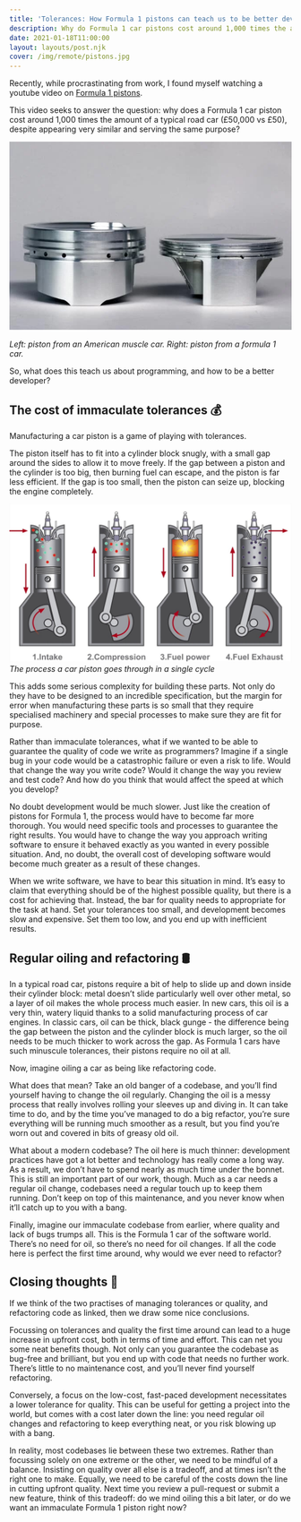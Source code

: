 ```yaml
---
title: 'Tolerances: How Formula 1 pistons can teach us to be better developers'
description: Why do Formula 1 car pistons cost around 1,000 times the amount of a typical road car piston and what can this teach us about programming?
date: 2021-01-18T11:00:00
layout: layouts/post.njk
cover: /img/remote/pistons.jpg
---
```


Recently, while procrastinating from work, I found myself watching a youtube video on [Formula 1 pistons](https://www.youtube.com/watch?v=lCEKJxHiEIM).

This video seeks to answer the question: why does a Formula 1 car piston cost around 1,000 times the amount of a typical road car (£50,000 vs £50), despite appearing very similar and serving the same purpose?

![Whispering](/img/remote/pistons.jpg)

*Left: piston from an American muscle car. Right: piston from a formula 1 car.*

So, what does this teach us about programming, and how to be a better developer?

## The cost of immaculate tolerances 💰

Manufacturing a car piston is a game of playing with tolerances.

The piston itself has to fit into a cylinder block snugly, with a small gap around the sides to allow it to move freely. If the gap between a piston and the cylinder is too big, then burning fuel can escape, and the piston is far less efficient. If the gap is too small, then the piston can seize up, blocking the engine completely.

![Piston Cycle](/img/remote/piston-cycle.jpg)
*The process a car piston goes through in a single cycle*

This adds some serious complexity for building these parts. Not only do they have to be designed to an incredible specification, but the margin for error when manufacturing these parts is so small that they require specialised machinery and special processes to make sure they are fit for purpose.

Rather than immaculate tolerances, what if we wanted to be able to guarantee the quality of code we write as programmers? Imagine if a single bug in your code would be a catastrophic failure or even a risk to life. Would that change the way you write code? Would it change the way you review and test code? And how do you think that would affect the speed at which you develop?

No doubt development would be much slower. Just like the creation of pistons for Formula 1, the process would have to become far more thorough. You would need specific tools and processes to guarantee the right results. You would have to change the way you approach writing software to ensure it behaved exactly as you wanted in every possible situation. And, no doubt, the overall cost of developing software would become much greater as a result of these changes.

When we write software, we have to bear this situation in mind. It’s easy to claim that everything should be of the highest possible quality, but there is a cost for achieving that. Instead, the bar for quality needs to appropriate for the task at hand. Set your tolerances too small, and development becomes slow and expensive. Set them too low, and you end up with inefficient results.

## Regular oiling and refactoring 🛢️

In a typical road car, pistons require a bit of help to slide up and down inside their cylinder block: metal doesn’t slide particularly well over other metal, so a layer of oil makes the whole process much easier. In new cars, this oil is a very thin, watery liquid thanks to a solid manufacturing process of car engines. In classic cars, oil can be thick, black gunge - the difference being the gap between the piston and the cylinder block is much larger, so the oil needs to be much thicker to work across the gap. As Formula 1 cars have such minuscule tolerances, their pistons require no oil at all.

Now, imagine oiling a car as being like refactoring code.

What does that mean? Take an old banger of a codebase, and you’ll find yourself having to change the oil regularly. Changing the oil is a messy process that really involves rolling your sleeves up and diving in. It can take time to do, and by the time you’ve managed to do a big refactor, you’re sure everything will be running much smoother as a result, but you find you’re worn out and covered in bits of greasy old oil.

What about a modern codebase? The oil here is much thinner: development practices have got a lot better and technology has really come a long way. As a result, we don’t have to spend nearly as much time under the bonnet. This is still an important part of our work, though. Much as a car needs a regular oil change, codebases need a regular touch up to keep them running. Don’t keep on top of this maintenance, and you never know when it’ll catch up to you with a bang.

Finally, imagine our immaculate codebase from earlier, where quality and lack of bugs trumps all. This is the Formula 1 car of the software world. There’s no need for oil, so there’s no need for oil changes. If all the code here is perfect the first time around, why would we ever need to refactor?

## Closing thoughts 💭

If we think of the two practises of managing tolerances or quality, and refactoring code as linked, then we draw some nice conclusions.

Focussing on tolerances and quality the first time around can lead to a huge increase in upfront cost, both in terms of time and effort. This can net you some neat benefits though. Not only can you guarantee the codebase as bug-free and brilliant, but you end up with code that needs no further work. There’s little to no maintenance cost, and you’ll never find yourself refactoring.

Conversely, a focus on the low-cost, fast-paced development necessitates a lower tolerance for quality. This can be useful for getting a project into the world, but comes with a cost later down the line: you need regular oil changes and refactoring to keep everything neat, or you risk blowing up with a bang.

In reality, most codebases lie between these two extremes. Rather than focussing solely on one extreme or the other, we need to be mindful of a balance. Insisting on quality over all else is a tradeoff, and at times isn’t the right one to make. Equally, we need to be careful of the costs down the line in cutting upfront quality. Next time you review a pull-request or submit a new feature, think of this tradeoff: do we mind oiling this a bit later, or do we want an immaculate Formula 1 piston right now?

